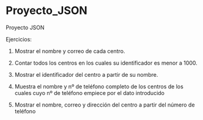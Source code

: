 # Proyecto_JSON
Proyecto JSON

Ejercicios:

1. Mostrar el nombre y correo de cada centro.

2. Contar todos los centros en los cuales su identificador es menor a 1000.

3. Mostrar el identificador del centro a partir de su nombre.

4. Muestra el nombre y nº de teléfono completo de los centros de los cuales cuyo nº de teléfono empiece por el dato introducido

5. Mostrar el nombre, correo y dirección  del centro a partir del número de teléfono

